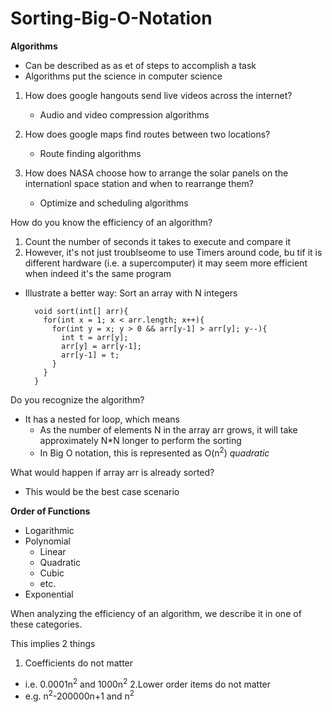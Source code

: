 # Sorting-Big-O-Notation

<b>Algorithms</b>

* Can be described as as et of steps to accomplish a task
* Algorithms put the science in computer science

1. How does google hangouts send live videos across the internet?
   * Audio and video compression algorithms

2. How does google maps find routes between two locations?
   * Route finding algorithms

3. How does NASA choose how to arrange the solar panels on the internationl space station and when to rearrange them?
   * Optimize and scheduling algorithms
   
How do you know the efficiency of an algorithm?

  1. Count the number of seconds it takes to execute and compare it
  2. However, it's not just troublseome to use Timers around code, bu tif it is different hardware (i.e. a supercomputer) it may seem more efficient when indeed it's the same program
  
  - Illustrate a better way: Sort an array with N integers
  
          void sort(int[] arr){
            for(int x = 1; x < arr.length; x++){
              for(int y = x; y > 0 && arr[y-1] > arr[y]; y--){
                int t = arr[y];
                arr[y] = arr[y-1];
                arr[y-1] = t;
              }
            }
          }

Do you recognize the algorithm?

- It has a nested for loop, which means
  - As the number of elements N in the array arr grows, it will take approximately N*N longer to perform the sorting
  - In Big O notation, this is represented as O(n<sup>2</sup>) <i>quadratic</i>

What would happen if array arr is already sorted?
- This would be the best case scenario

<b>Order of Functions</b>
- Logarithmic
- Polynomial
  - Linear
  - Quadratic
  - Cubic
  - etc.
- Exponential

When analyzing the efficiency of an algorithm, we describe it in one of these categories.

This implies 2 things
1. Coefficients do not matter
  - i.e. 0.0001n<sup>2</sup> and 1000n<sup>2</sup>
2.Lower order items do not matter
  - e.g. n<sup>2</sup>-200000n+1 and n<sup>2</sup>
          
